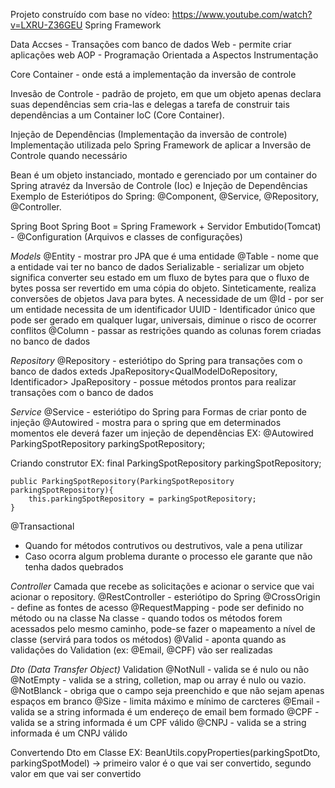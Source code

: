 Projeto construído com base no vídeo: https://www.youtube.com/watch?v=LXRU-Z36GEU 
Spring Framework

Data Accses - Transações com banco de dados
Web - permite criar aplicações web
AOP - Programação Orientada a Aspectos
Instrumentação

Core Container - onde está a implementação da inversão de controle

Invesão de Controle - padrão de projeto, em que um objeto apenas declara suas
 dependências sem cria-las e delegas a tarefa de construir tais dependências
  a um Container IoC (Core Container).
  
Injeção de Dependências (Implementação da inversão de controle)
Implementação utilizada pelo Spring Framework de aplicar a Inversão de Controle
 quando necessário

Bean
é um objeto instanciado, montado e gerenciado por um container do Spring atravéz
 da Inversão de Controle (Ioc) e Injeção de Dependências
 Exemplo de Esteriótipos do Spring: @Component, @Service, @Repository, @Controller.


Spring Boot
Spring Boot = Spring Framework + Servidor Embutido(Tomcat) - @Configuration (Arquivos e classes de configurações)



*Models*
@Entity - mostrar pro JPA que é uma entidade
@Table - nome que a entidade vai ter no banco de dados
Serializable - serializar um objeto significa converter seu estado em um fluxo de bytes para que o fluxo de bytes possa ser revertido em uma cópia do objeto. Sinteticamente, realiza conversões de objetos Java para bytes. A necessidade de um 
@Id - por ser um entidade necessita de um identificador
UUID - Identificador único que pode ser gerado em qualquer lugar, universais, diminue o risco de ocorrer conflitos
@Column - passar as restrições quando as colunas forem criadas no banco de dados


*Repository*
@Repository - esteriótipo do Spring para transações com o banco de dados
exteds JpaRepository<QualModelDoRepository, Identificador>
JpaRepository - possue métodos prontos para realizar transações com o banco de dados


*Service*
@Service - esteriótipo do Spring para 
Formas de criar ponto de injeção
@Autowired - mostra para o spring que em determinados momentos ele deverá fazer um injeção de dependências
EX: 
	@Autowired
	ParkingSpotRepository parkingSpotRepository;

Criando construtor
EX:
	final ParkingSpotRepository parkingSpotRepository;

	public ParkingSpotRepository(ParkingSpotRepository parkingSpotRepository){
		this.parkingSpotRepository = parkingSpotRepository;
	}

@Transactional
- Quando for métodos contrutivos ou destrutivos, vale a pena utilizar
- Caso ocorra algum problema durante o processo ele garante que não tenha dados quebrados



*Controller*
Camada que recebe as solicitações e acionar o service que vai acionar o repository.
@RestController - esteriótipo do Spring
@CrossOrigin - define as fontes de acesso
@RequestMapping - pode ser definido no método ou na classe
Na classe - quando todos os métodos forem acessados pelo mesmo caminho, pode-se fazer o mapeamento a nível de classe (servirá para todos os métodos)
@Valid - aponta quando as validações do Validation (ex: @Email, @CPF) vão ser realizadas


*Dto (Data Transfer Object)*
Validation
@NotNull - valida se é nulo ou não
@NotEmpty - valida se a string, colletion, map ou array é nulo ou vazio.
@NotBlanck - obriga que o campo seja preenchido e que não sejam apenas espaços em branco
@Size - limita máximo e mínimo de carcteres
@Email - valida se a string informada é um endereço de email bem formado
@CPF - valida se a string informada é um CPF válido
@CNPJ - valida se a string informada é um CNPJ válido


Convertendo Dto em Classe
EX:
	BeanUtils.copyProperties(parkingSpotDto, parkingSpotModel) -> primeiro valor é o que vai ser convertido, segundo valor em que vai ser convertido


